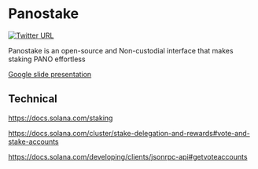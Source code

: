 # Panostake

[![Twitter URL](https://img.shields.io/twitter/url/https/twitter.com/bukotsunikki.svg?style=social&label=Follow%20%40PanostakeIO)](https://twitter.com/PanostakeIO)

Panostake is an open-source and Non-custodial interface that makes staking PANO effortless

[Google slide presentation](https://docs.google.com/presentation/d/1e-Ybs4T5sbo9YrRjl-CbmNQ9M6p32gntnqdXDMnSzeo/edit#slide=id.p)



## Technical

https://docs.solana.com/staking

https://docs.solana.com/cluster/stake-delegation-and-rewards#vote-and-stake-accounts

https://docs.solana.com/developing/clients/jsonrpc-api#getvoteaccounts
